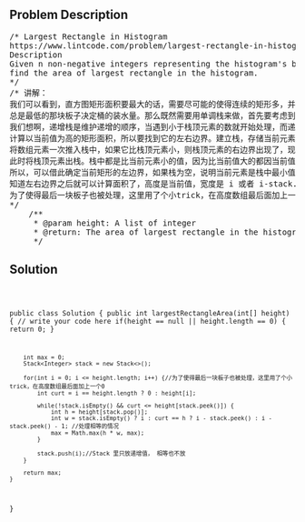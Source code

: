 <!--
<style>
  body { font-family: Arial, sans-serif; }
  .container { max-width: 100%; margin: 50px auto; padding: 10px; }
  .comment-block { background-color: #f9f9f9; padding: 10px; border-left: 5px solid #ccc; max-width: 400px; margin: 20px auto; overflow-wrap: break-word; white-space: pre-wrap; }
  .code-block { background-color: #f4f4f4; padding: 10px; border: 1px solid #ddd; max-width: 400px; margin: 20px auto; overflow-wrap: break-word; white-space: pre-wrap; }
</style>
-->

<div class='container'>
<h2>Problem Description</h2>
<div class='comment-block'>
<pre>
/* Largest Rectangle in Histogram
https://www.lintcode.com/problem/largest-rectangle-in-histogram/description?_from=ladder&&fromId=4
Description
Given n non-negative integers representing the histogram's bar height where the width of each bar is 1, 
find the area of largest rectangle in the histogram.
*/
/* 讲解： 
我们可以看到，直方图矩形面积要最大的话，需要尽可能的使得连续的矩形多，并且最低一块的高度要高。有点像木桶原理一样，
总是最低的那块板子决定桶的装水量。那么既然需要用单调栈来做，首先要考虑到底用递增栈，还是用递减栈来做。
我们想啊，递增栈是维护递增的顺序，当遇到小于栈顶元素的数就开始处理，而递减栈正好相反，维护递减的顺序，当遇到大于栈顶元素的数开始处理。
计算以当前值为高的矩形面积，所以要找到它的左右边界。建立栈，存储当前元素在数组中的位置。
将数组元素一次推入栈中，如果它比栈顶元素小，则栈顶元素的右边界出现了，现在确定他的左边界。
此时将栈顶元素出栈。栈中都是比当前元素小的值，因为比当前值大的都因当前值而出栈，
所以，可以借此确定当前矩形的左边界，如果栈为空，说明当前元素是栈中最小值，左边界就是0。
知道左右边界之后就可以计算面积了，高度是当前值，宽度是 i 或者 i-stack.peek()-1, 或i-stack.peek()(一样大的话)
为了使得最后一块板子也被处理，这里用了个小trick，在高度数组最后面加上一个0，这样原先的最后一个板子也可以被处理了。
*/
    /**
     * @param height: A list of integer
     * @return: The area of largest rectangle in the histogram
     */
</pre>
</div>

<h2>Solution</h2>
<div class='code-block'>
<pre><code class='language-java'>


public class Solution {
    public int largestRectangleArea(int[] height) {
        // write your code here
        if(height == null || height.length == 0) {
            return 0;
        }
        
        int max = 0;
        Stack<Integer> stack = new Stack<>();
        
        for(int i = 0; i <= height.length; i++) {//为了使得最后一块板子也被处理，这里用了个小trick，在高度数组最后面加上一个0
            int curt = i == height.length ? 0 : height[i];
            
            while(!stack.isEmpty() && curt <= height[stack.peek()]) {
                int h = height[stack.pop()];
                int w = stack.isEmpty() ? i : curt == h ? i - stack.peek() : i - stack.peek() - 1; //处理相等的情况
                max = Math.max(h * w, max);
            }
            
            stack.push(i);//Stack 里只放递增值， 相等也不放
        }
        
        return max;
    }
}</code></pre>
</div>
</div>
